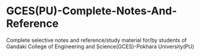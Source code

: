 # GCES(PU)-Complete-Notes-And-Reference
Complete selective notes and reference/study material for/by students of Gandaki College of Engineering and Science(GCES)-Pokhara University(PU)
